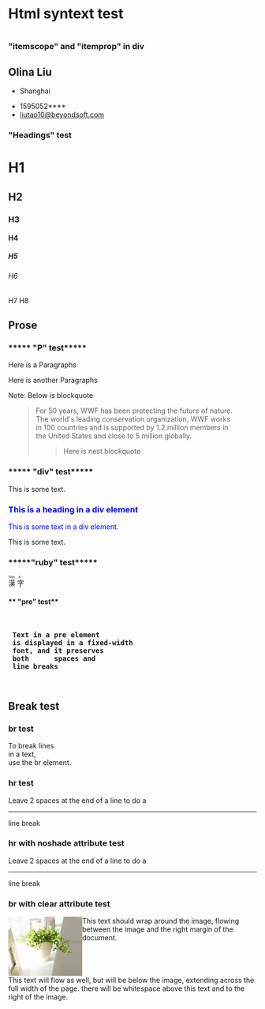 <h1>Html syntext test<h1>
<html>
<head>
<style>
blockquote { 
    display: block;
    margin-top: 1em;
    margin-bottom: 1em;
    margin-left: 40px;
    margin-right: 40px;
}
</style>
</head>

<body>
<h3>"itemscope" and "itemprop" in div </h3>
<!--<p itemscope><time itemprop="date" datetime="2016-01-27">20160127</time> I want to <a itemprop="url" href="http://www.w3schools.com">W3C</a> Learn HTML</p><br>-->
 
<section id="contact-details">  
<div itemscope itemtype="http://schema.org/Person">   
  <div class="header">  
   <h1><span itemprop="name">Olina Liu</span></h1>  
   <div itemprop="address" itemscope itemtype="http://schema.org/PostalAddress">  
    <ul class="info">  
        <li class="address">  
            <span itemprop="street">Shanghai </span>  
        </li>  
        </ul>   
        <ul class="info">  
        <li class="phone">  
                  <span itemprop="telephone">  1595052****  </span>  
        </li>  
        <li class="email">  
              <a href="mailto:liutao10@beyondsoft.com" itemprop="email">liutao10@beyondsoft.com </a>  
        </li>                 
    </ul>  
   </div>   
  </div>  
</div>  
</section>  


<h3>"Headings" test</h3>

<h1>H1</h1>
<h2>H2</h2>
<h3>H3</h3>
<h4>H4</h4>
<h5>H5</h5>
<h6>H6</h6>
<h7>H7</h7>
<h8>H8</h8>
<br/>

## **Prose**
<h3>***** "P" test*****</h3>
<p>Here is a Paragraphs</p>
<p>Here is another Paragraphs</p>
<p>Note: Below is blockquote</p>
<blockquote cite="http://www.worldwildlife.org/who/index.html">
For 50 years, WWF has been protecting the future of nature. The world's leading conservation organization, WWF works in 100 countries and is supported by 1.2 million members in the United States and close to 5 million globally.
<blockquote>Here is nest blockquote</blockquote>
</blockquote>

<h3>***** "div" test*****</h3>
<p>This is some text.</p>
<div style="color:#0000FF">
  <h3>This is a heading in a div element</h3>
  <p>This is some text in a div element.</p>
</div>
<p>This is some text.</p>

<h3>*****"ruby" test*****</h3>
<ruby>
  漢 <rp>(</rp><rt>han</rt><rp>)</rp>
  字 <rp>(</rp><rt>zi</rt><rp>)</rp>
</ruby>
<br>



<h4> ** "pre" test** <h4><br/>
<pre>
 Text in a pre element
 is displayed in a fixed-width
 font, and it preserves
 both      spaces and
 line breaks
</pre> 

<br/>


## **Break test**
<h3>br test</h3>
<p>
To break lines<br>in a text,<br>use the br element.
</p>

<h3>hr test</h3>
<p>Leave 2 spaces at the end of a line to do a<hr /> line break</p>

<h3>hr with noshade attribute test</h3>
<p>Leave 2 spaces at the end of a line to do a<hr noshade="noshade" /> line break</p>

<h3>br with clear attribute test</h3>

<img src="Images\flower.jpg" align="left" />
This text should wrap around the image, flowing between the image and the right margin of the document.
<br clear="left" />
This text will flow as well, but will be below the image, extending across the full width of the page. there will be whitespace above this text and to the right of the image.

</body>
</html>